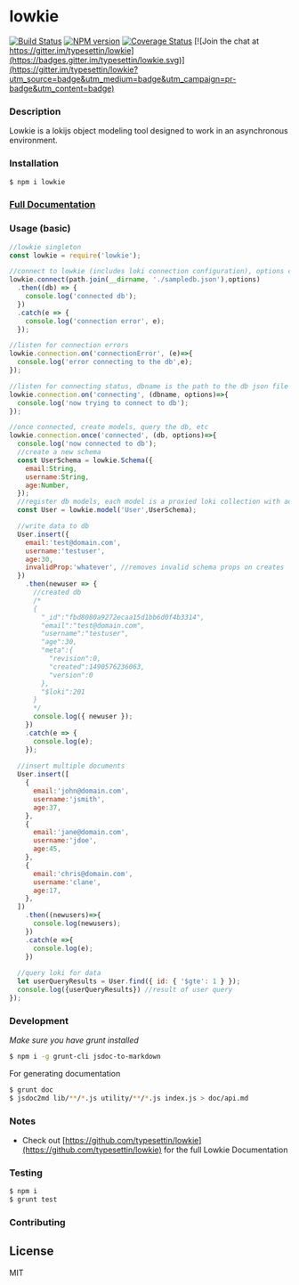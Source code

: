 # lowkie
[![Build Status](https://travis-ci.org/typesettin/lowkie.svg?branch=master)](https://travis-ci.org/typesettin/lowkie) [![NPM version](https://badge.fury.io/js/lowkie.svg)](http://badge.fury.io/js/lowkie) [![Coverage Status](https://coveralls.io/repos/github/typesettin/lowkie/badge.svg?branch=master)](https://coveralls.io/github/typesettin/lowkie?branch=master)  [![Join the chat at https://gitter.im/typesettin/lowkie](https://badges.gitter.im/typesettin/lowkie.svg)](https://gitter.im/typesettin/lowkie?utm_source=badge&utm_medium=badge&utm_campaign=pr-badge&utm_content=badge)

### Description
Lowkie is a lokijs object modeling tool designed to work in an asynchronous environment.

### Installation
```sh
$ npm i lowkie
```

### [Full Documentation](https://github.com/typesettin/lowkie/blob/master/doc/api.md)

### Usage (basic)
```javascript
//lowkie singleton
const lowkie = require('lowkie');

//connect to lowkie (includes loki connection configuration), options can include other loki adapters besides structured file adapters
lowkie.connect(path.join(__dirname, './sampledb.json'),options)
  .then((db) => { 
    console.log('connected db');
  })
  .catch(e => {
    console.log('connection error', e);
  });

//listen for connection errors
lowkie.connection.on('connectionError', (e)=>{
  console.log('error connecting to the db',e);
});

//listen for connecting status, dbname is the path to the db json file
lowkie.connection.on('connecting', (dbname, options)=>{
  console.log('now trying to connect to db');
});

//once connected, create models, query the db, etc
lowkie.connection.once('connected', (db, options)=>{
  console.log('now connected to db');
  //create a new schema
  const UserSchema = lowkie.Schema({
    email:String,
    username:String,
    age:Number,
  });
  //register db models, each model is a proxied loki collection with additional helpers
  const User = lowkie.model('User',UserSchema);

  //write data to db
  User.insert({
    email:'test@domain.com',
    username:'testuser',
    age:30,
    invalidProp:'whatever', //removes invalid schema props on creates
  })
    .then(newuser => {
      //created db
      /*
      {
        "_id":"fbd8080a9272ecaa15d1bb6d0f4b3314",
        "email":"test@domain.com",
        "username":"testuser",
        "age":30,
        "meta":{
          "revision":0,
          "created":1490576236063,
          "version":0
        },
        "$loki":201
      }
      */
      console.log({ newuser });
    })
    .catch(e => { 
      console.log(e);
    });
  
  //insert multiple documents
  User.insert([
    {
      email:'john@domain.com',
      username:'jsmith',
      age:37,
    },
    {
      email:'jane@domain.com',
      username:'jdoe',
      age:45,
    },
    {
      email:'chris@domain.com',
      username:'clane',
      age:17,
    },
  ])
    .then((newusers)=>{
      console.log(newusers);
    })
    .catch(e =>{
      console.log(e);
    })
  
  //query loki for data
  let userQueryResults = User.find({ id: { '$gte': 1 } });
  console.log({userQueryResults}) //result of user query
});

```
### Development
*Make sure you have grunt installed*
```sh
$ npm i -g grunt-cli jsdoc-to-markdown
```

For generating documentation
```sh
$ grunt doc
$ jsdoc2md lib/**/*.js utility/**/*.js index.js > doc/api.md
```
### Notes
* Check out [https://github.com/typesettin/lowkie](https://github.com/typesettin/lowkie) for the full Lowkie Documentation

### Testing
```sh
$ npm i
$ grunt test
```
### Contributing
License
----

MIT